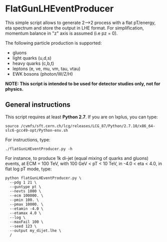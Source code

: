 []() FlatGunLHEventProducer
================================================

This simple script allows to generate 2-->2 process with a flat pT/energy, eta spectrum and store the output in LHE format.
For simplification, momentum balance in "z" axis is assumed (i.e pz = 0). 

The following particle production is supported:

- gluons
- light quarks (u,d,s)
- heavy quarks (c,b,t)
- leptons (e, ve, mu, vm, tau, vtau)
- EWK bosons (photon/W/Z/H)

**NOTE: This script is intended to be used for detector studies only, not for physics.**

[]() General instructions
--------------------------

This script requires at least **Python 2.7**.
If you are on lxplus, you can type:

```
source /cvmfs/sft.cern.ch/lcg/releases/LCG_87/Python/2.7.10/x86_64-slc6-gcc49-opt/Python-env.sh

```

For instructions, type:
```
./flatGunLHEventProducer.py -h
```
For instance, to produce 1k di-jet (equal mixing of quarks and gluons) events, at ECM = 100 TeV, with 100
GeV < pT < 10 TeV, in -4.0 < eta < 4.0, in flat log pT mode, type:

```
python flatGunLHEventProducer.py \
  --pdg 1 21 \
  --guntype pt \
  --nevts 1000 \
  --ecm 100000. \
  --pmin 100. \
  --pmax 10000. \
  --etamin -4.0 \
  --etamax 4.0 \
  --log \
  --maxFail 100 \
  --seed 123 \
  --output my_dijet.lhe \
  /
```
